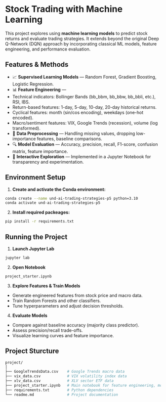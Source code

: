 # Stock Trading with Machine Learning

This project explores using **machine learning models** to predict stock returns and evaluate trading strategies. It extends beyond the original Deep Q-Network (DQN) approach by incorporating classical ML models, feature engineering, and performance evaluation.

## Features & Methods

- 📈 **Supervised Learning Models** — Random Forest, Gradient Boosting, Logistic Regression.
- 📊 **Feature Engineering** —
- Technical indicators: Bollinger Bands (bb_bbm, bb_bbw, bb_bbli, etc.), RSI, IBS.
- Return-based features: 1-day, 5-day, 10-day, 20-day historical returns.
- Cyclical features: month (sin/cos encoding), weekdays (one-hot encoded).
- Macro/sentiment features: VIX, Google Trends (recession), volume (log transformed).
- 🧹 **Data Preprocessing** — Handling missing values, dropping low-importance features, baseline comparisons.
- 🔍 **Model Evaluation** — Accuracy, precision, recall, F1-score, confusion matrix, feature importance.
- 📓 **Interactive Exploration** — Implemented in a Jupyter Notebook for transparency and experimentation.

## Environment Setup

1. **Create and activate the Conda environment:**

```bash
conda create --name und-ai-trading-strategies-p5 python=3.10
conda activate und-ai-trading-strategies-p5
```

2. **Install required packeages:**
```bash
pip install -r requirements.txt
```

## Running the Project
1. **Launch Jupyter Lab**

```bash
jupyter lab
```

2. **Open Notebook**
```bash
project_starter.ipynb
```

3. **Explore Features & Train Models**
* Generate engineered features from stock price and macro data.
* Train Random Forests and other classifiers.
* Tune hyperparameters and adjust decision thresholds.


4. **Evaluate Models**
* Compare against baseline accuracy (majority class predictor).
* Assess precision/recall trade-offs.
* Visualize learning curves and feature importance.

## Project Sturcture

```bash
project/
│
├── GoogleTrendsData.csv    # Google Trends macro data
├── vix_data.csv            # VIX volatility index data
├── xlv_data.csv            # XLV sector ETF data
├── project_starter.ipynb   # Main notebook for feature engineering, model training & evaluation
├── requirements.txt        # Python dependencies
└── readme.md               # Project documentation
```
